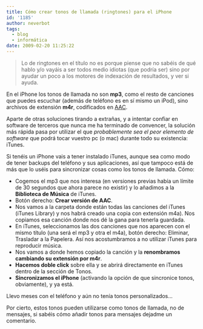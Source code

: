 ```yaml
---
title: Cómo crear tonos de llamada (ringtones) para el iPhone
id: '1185'
author: neverbot
tags:
  - blog
  - informática
date: 2009-02-20 11:25:22
---
```


> Lo de ringtones en el título no es porque piense que no sabéis de qué hablo y/o vayáis a ser todos medio idiotas (que podría ser) sino por ayudar un poco a los motores de indexación de resultados, y ver si ayuda.

En el iPhone los tonos de llamada no son **mp3**, como el resto de canciones que puedes escuchar (además de teléfono es en sí mismo un iPod), sino archivos de extensión **m4r**, codificados en [AAC](http://en.wikipedia.org/wiki/Advanced_Audio_Coding).

Aparte de otras soluciones tirando a extrañas, y a intentar confiar en software de terceros que nunca me ha terminado de convencer, la solución más rápida pasa por utilizar el que _probablemente sea el peor elemento de software_ que podrá tocar vuestro pc (o mac) durante todo su existencia: iTunes.

Si tenéis un iPhone vais a tener instalado iTunes, aunque sea como modo de tener backups del teléfono y sus aplicaciones, así que tampoco está de más que lo uséis para sincronizar cosas como los tonos de llamada. Cómo:

* Cogemos el mp3 que nos interesa (en versiones previas había un límite de 30 segundos que ahora parece no existir) y lo añadimos a la **Biblioteca de Música** de iTunes.
* Botón derecho: **Crear versión de AAC**.
* Nos vamos a la carpeta donde están todas las canciones del iTunes (iTunes Library) y nos habrá creado una copia con extensión m4a). Nos copiamos esa canción donde nos dé la gana para tenerla guardada.
* En iTunes, seleccionamos las dos canciones que nos aparecen con el mismo título (una será el mp3 y otra el m4a), botón derecho: Eliminar, Trasladar a la Papelera. Así nos acostumbramos a no utilizar iTunes para reproducir música.
* Nos vamos a donde hemos copiado la canción y la **renombramos cambiando su extensión por m4r**.
* **Hacemos doble click** sobre ella y se abrirá directamente en iTunes dentro de la sección de Tonos.
* **Sincronizamos el iPhone** (activando la opción de que sincronice tonos, obviamente), y ya está.

Llevo meses con el teléfono y aún no tenía tonos personalizados...

Por cierto, estos tonos pueden utilizarse como tonos de llamada, no de mensajes, si sabéis cómo añadir tonos para mensajes dejadme un comentario.
